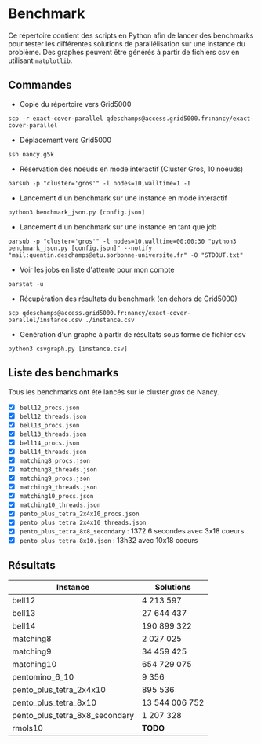 # Benchmark

Ce répertoire contient des scripts en Python afin de lancer des benchmarks pour tester les différentes solutions de parallélisation sur une instance du problème. Des graphes peuvent être générés à partir de fichiers csv en utilisant `matplotlib`.

## Commandes

- Copie du répertoire vers Grid5000
```
scp -r exact-cover-parallel qdeschamps@access.grid5000.fr:nancy/exact-cover-parallel
```

- Déplacement vers Grid5000
```
ssh nancy.g5k
```

- Réservation des noeuds en mode interactif (Cluster Gros, 10 noeuds)
```
oarsub -p "cluster='gros'" -l nodes=10,walltime=1 -I
```

- Lancement d'un benchmark sur une instance en mode interactif
```
python3 benchmark_json.py [config.json]
```

- Lancement d'un benchmark sur une instance en tant que job
```
oarsub -p "cluster='gros'" -l nodes=10,walltime=00:00:30 "python3 benchmark_json.py [config.json]" --notify "mail:quentin.deschamps@etu.sorbonne-universite.fr" -O "STDOUT.txt" 
```

- Voir les jobs en liste d'attente pour mon compte
```
oarstat -u
```

- Récupération des résultats du benchmark (en dehors de Grid5000)
```
scp qdeschamps@access.grid5000.fr:nancy/exact-cover-parallel/instance.csv ./instance.csv
```

- Génération d'un graphe à partir de résultats sous forme de fichier csv
```
python3 csvgraph.py [instance.csv]
```

## Liste des benchmarks

Tous les benchmarks ont été lancés sur le cluster *gros* de Nancy.

- [x] `bell12_procs.json`
- [x] `bell12_threads.json`
- [x] `bell13_procs.json`
- [x] `bell13_threads.json`
- [x] `bell14_procs.json`
- [x] `bell14_threads.json`
- [x] `matching8_procs.json`
- [x] `matching8_threads.json`
- [x] `matching9_procs.json`
- [x] `matching9_threads.json`
- [x] `matching10_procs.json`
- [x] `matching10_threads.json`
- [x] `pento_plus_tetra_2x4x10_procs.json`
- [x] `pento_plus_tetra_2x4x10_threads.json`
- [x] `pento_plus_tetra_8x8_secondary` : 1372.6 secondes avec 3x18 coeurs
- [x] `pento_plus_tetra_8x10.json` : 13h32 avec 10x18 coeurs

## Résultats

Instance | Solutions
--- | ---
bell12 | 4 213 597
bell13 | 27 644 437
bell14 | 190 899 322
matching8 | 2 027 025
matching9 | 34 459 425
matching10 | 654 729 075
pentomino_6_10 | 9 356
pento_plus_tetra_2x4x10 | 895 536
pento_plus_tetra_8x10 | 13 544 006 752
pento_plus_tetra_8x8_secondary | 1 207 328
rmols10 | **TODO**
